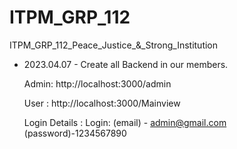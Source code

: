 # ITPM_GRP_112
ITPM_GRP_112_Peace_Justice_&amp;_Strong_Institution

- 2023.04.07 - Create all Backend in our members.



  Admin:
http://localhost:3000/admin

   User : 
http://localhost:3000/Mainview

   Login Details :
Login: (email) - admin@gmail.com        
(password)-1234567890

